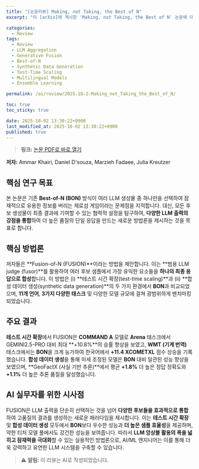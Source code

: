 ```yaml
---
title: "[논문리뷰] Making, not Taking, the Best of N"
excerpt: "이 [arXiv]에 게시한 'Making, not Taking, the Best of N' 논문에 대한 자세한 리뷰입니다."

categories:
  - Review
tags:
  - Review
  - LLM Aggregation
  - Generative Fusion
  - Best-of-N
  - Synthetic Data Generation
  - Test-Time Scaling
  - Multilingual Models
  - Ensemble Learning

permalink: /ai/review/2025-10-2-Making_not_Taking_the_Best_of_N/

toc: true
toc_sticky: true

date: 2025-10-02 13:30:22+0900
last_modified_at: 2025-10-02 13:30:22+0900
published: true
---
```

> **링크:** [논문 PDF로 바로 열기](https://arxiv.org/abs/2510.00931)

**저자:** Ammar Khairi, Daniel D'souza, Marzieh Fadaee, Julia Kreutzer



## 핵심 연구 목표
본 논문은 기존 **Best-of-N (BON)** 방식이 여러 LLM 생성물 중 하나만을 선택하여 잠재적으로 유용한 정보를 버리는 제로섬 게임이라는 문제점을 지적합니다. 대신, 모든 후보 생성물이 최종 결과에 기여할 수 있는 협력적 설정을 탐구하여, **다양한 LLM 출력의 강점을 통합**하여 더 높은 품질의 단일 응답을 만드는 새로운 방법론을 제시하는 것을 목표로 합니다.

## 핵심 방법론
저자들은 **Fusion-of-N (FUSION)**이라는 방법을 제안합니다. 이는 **범용 LLM judge (fusor)**를 활용하여 여러 후보 샘플에서 가장 유익한 요소들을 **하나의 최종 응답으로 합성**합니다. 이 방법은 (i) **테스트 시간 확장(test-time scaling)**과 (ii) **합성 데이터 생성(synthetic data generation)**의 두 가지 환경에서 **BON**과 비교되었으며, **11개 언어**, **3가지 다양한 태스크** 및 다양한 모델 규모에 걸쳐 광범위하게 벤치마킹되었습니다.

## 주요 결과
**테스트 시간 확장**에서 FUSION은 **COMMAND A** 모델로 **Arena** 태스크에서 GEMINI2.5-PRO 대비 최대 **+10.8%**의 승률 향상을 보였고, **WMT (기계 번역)** 태스크에서는 **BON**을 크게 능가하여 한국어에서 **+11.4 XCOMETXL** 점수 상승을 기록했습니다. **합성 데이터 생성**을 통해 미세 조정된 모델은 **BON** 대비 일관된 성능 향상을 보였으며, **GeoFactX (사실 기반 추론)**에서 평균 **+1.8%** 더 높은 정답 정확도와 **+1.1%** 더 높은 추론 품질을 달성했습니다.

## AI 실무자를 위한 시사점
FUSION은 LLM 출력을 단순히 선택하는 것을 넘어 **다양한 후보들을 효과적으로 통합**하여 고품질의 결과를 생성하는 새로운 패러다임을 제시합니다. 이는 **테스트 시간 확장** 및 **합성 데이터 생성** 모두에서 **BON**보다 우수한 성능과 **더 높은 샘플 효율성**을 제공하며, 약한 티처 모델 풀에서도 강건한 성능을 보여줍니다. 따라서 **LLM 앙상블 활용의 폭을 넓히고 잠재력을 극대화**할 수 있는 실용적인 방법론으로, AI/ML 엔지니어는 이를 통해 더욱 강력하고 유연한 LLM 시스템을 구축할 수 있습니다.

> ⚠️ **알림:** 이 리뷰는 AI로 작성되었습니다.